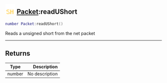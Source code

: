 ## <img src="../../.gitbook/assets/shared.png" width="32" height="32" /> [Packet](../packet/README.md):readUShort

```lua
number Packet:readUShort()
```

Reads a unsigned short from the net packet<br>

-----------------
## Returns

| Type   | Description |
| ------ | ----------: |
| number | No description |
